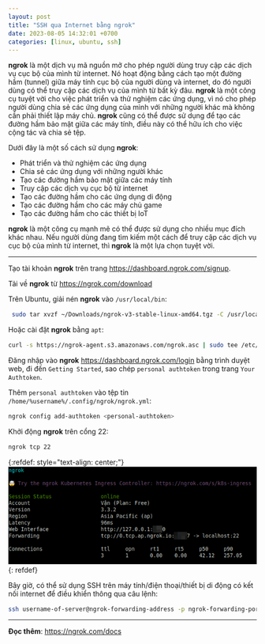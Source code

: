 ```yaml
---
layout: post
title: "SSH qua Internet bằng ngrok"
date: 2023-08-05 14:32:01 +0700
categories: [linux, ubuntu, ssh]
---
```


**ngrok** là một dịch vụ mã nguồn mở cho phép người dùng truy cập các dịch vụ cục bộ của mình từ internet. Nó hoạt động bằng cách tạo một đường hầm (tunnel) giữa máy tính cục bộ của người dùng và internet, do đó người dùng có thể truy cập các dịch vụ của mình từ bất kỳ đâu. **ngrok** là một công cụ tuyệt vời cho việc phát triển và thử nghiệm các ứng dụng, vì nó cho phép người dùng chia sẻ các ứng dụng của mình với những người khác mà không cần phải thiết lập máy chủ. **ngrok** cũng có thể được sử dụng để tạo các đường hầm bảo mật giữa các máy tính, điều này có thể hữu ích cho việc cộng tác và chia sẻ tệp.

Dưới đây là một số cách sử dụng **ngrok**:
- Phát triển và thử nghiệm các ứng dụng
- Chia sẻ các ứng dụng với những người khác
- Tạo các đường hầm bảo mật giữa các máy tính
- Truy cập các dịch vụ cục bộ từ internet
- Tạo các đường hầm cho các ứng dụng di động
- Tạo các đường hầm cho các máy chủ game
- Tạo các đường hầm cho các thiết bị IoT

**ngrok** là một công cụ mạnh mẽ có thể được sử dụng cho nhiều mục đích khác nhau. Nếu người dùng đang tìm kiếm một cách để truy cập các dịch vụ cục bộ của mình từ internet, thì **ngrok** là một lựa chọn tuyệt vời.

---

Tạo tài khoản **ngrok** trên trang <https://dashboard.ngrok.com/signup>.

Tải về **ngrok** từ <https://ngrok.com/download>

Trên Ubuntu, giải nén **ngrok** vào `/usr/local/bin`:
```bash
 sudo tar xvzf ~/Downloads/ngrok-v3-stable-linux-amd64.tgz -C /usr/local/bin
```

Hoặc cài đặt **ngrok** bằng `apt`:
```bash
curl -s https://ngrok-agent.s3.amazonaws.com/ngrok.asc | sudo tee /etc/apt/trusted.gpg.d/ngrok.asc >/dev/null && echo "deb https://ngrok-agent.s3.amazonaws.com buster main" | sudo tee /etc/apt/sources.list.d/ngrok.list && sudo apt update && sudo apt install ngrok
```

Đăng nhập vào **ngrok** <https://dashboard.ngrok.com/login> bằng trình duyệt web, đi đến `Getting Started`, sao chép `personal authtoken` trong trang `Your Authtoken`.

Thêm `personal authtoken` vào tệp tin `/home/%username%/.config/ngrok/ngrok.yml`:
```bash
ngrok config add-authtoken <personal-authtoken>
```

Khởi động **ngrok** trên cổng 22:
```bash
ngrok tcp 22
```

{:refdef: style="text-align: center;"}
![](/static/img/posts/ngrok/ngrok.png)
{: refdef}

Bây giờ, có thể sử dụng SSH trên máy tính/điện thoại/thiết bị di động có kết nối internet để điều khiển thông qua câu lệnh:
```bash
ssh username-of-server@ngrok-forwarding-address -p ngrok-forwarding-port
```

---

**Đọc thêm**: <https://ngrok.com/docs>
